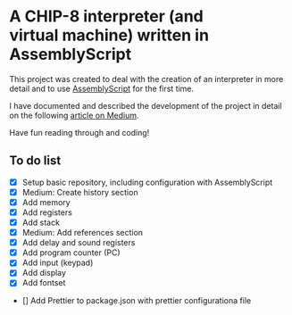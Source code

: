 # A CHIP-8 interpreter (and virtual machine) written in AssemblyScript

This project was created to deal with the creation of an interpreter in more detail
and to use [AssemblyScript](https://www.assemblyscript.org) for the first time.

I have documented and described the development of the project in detail on the
following [article on Medium](https://medium.com/p/2e7c8749031d/edit).

Have fun reading through and coding!

## To do list

- [x] Setup basic repository, including configuration with AssemblyScript
- [x] Medium: Create history section
- [x] Add memory
- [x] Add registers
- [x] Add stack
- [x] Medium: Add references section
- [x] Add delay and sound registers
- [x] Add program counter (PC)
- [x] Add input (keypad)
- [x] Add display
- [x] Add fontset
- [] Add Prettier to package.json with prettier configurationa file
